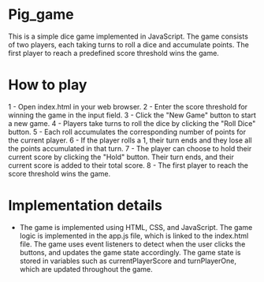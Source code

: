# Pig_game

This is a simple dice game implemented in JavaScript. The game consists of two players, each taking turns to roll a dice and accumulate points. The first player to reach a predefined score threshold wins the game.

# How to play
1 - Open index.html in your web browser.
2 - Enter the score threshold for winning the game in the input field.
3 - Click the "New Game" button to start a new game.
4 - Players take turns to roll the dice by clicking the "Roll Dice" button.
5 - Each roll accumulates the corresponding number of points for the current player.
6 - If the player rolls a 1, their turn ends and they lose all the points accumulated in that turn.
7 - The player can choose to hold their current score by clicking the "Hold" button. Their turn ends, and their current score is added to their total score.
8 - The first player to reach the score threshold wins the game.
# Implementation details
- The game is implemented using HTML, CSS, and JavaScript. The game logic is implemented in the app.js file, which is linked to the index.html file. The game uses event listeners to detect when the user clicks the buttons, and updates the game state accordingly. The game state is stored in variables such as currentPlayerScore and turnPlayerOne, which are updated throughout the game.

